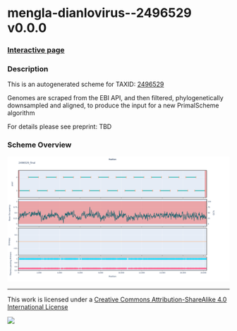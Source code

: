 # mengla-dianlovirus--2496529 v0.0.0

### [Interactive page](https://chrisgkent.github.io/schemes/mengla-dianlovirus--2496529-1000-v0.0.0)

### Description

This is an autogenerated scheme for TAXID: [2496529](https://www.ncbi.nlm.nih.gov/Taxonomy/Browser/wwwtax.cgi?mode=Info&id=2496529&lvl=3&lin=f&keep=1&srchmode=1&unlock)

Genomes are scraped from the EBI API, and then filtered, phylogenetically downsampled and aligned, to produce the input for a new PrimalScheme algorithm

For details please see preprint: TBD

### Scheme Overview

![Alt text](work/2496529_final.png '2496529_final.png')

------------------------------------------------------------------------

This work is licensed under a [Creative Commons Attribution-ShareAlike 4.0 International License](http://creativecommons.org/licenses/by-sa/4.0/) 

![](https://i.creativecommons.org/l/by-sa/4.0/88x31.png)